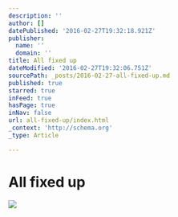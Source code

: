 ```yaml
---
description: ''
author: []
datePublished: '2016-02-27T19:32:18.921Z'
publisher:
  name: ''
  domain: ''
title: All fixed up
dateModified: '2016-02-27T19:32:06.751Z'
sourcePath: _posts/2016-02-27-all-fixed-up.md
published: true
starred: true
inFeed: true
hasPage: true
inNav: false
url: all-fixed-up/index.html
_context: 'http://schema.org'
_type: Article

---
```

# All fixed up
![](https://the-grid-user-content.s3-us-west-2.amazonaws.com/0ac5bec0-55cd-4953-aff0-e9a626be675b.png)